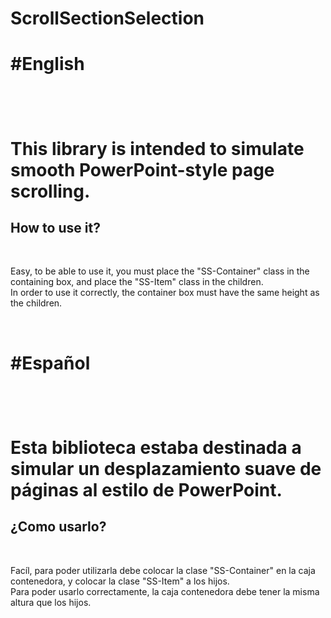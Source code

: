 # ScrollSectionSelection


<h1>#English<h1><br>

<p>This library is intended to simulate smooth PowerPoint-style page scrolling.</p>

<h2>How to use it?</h2><br>

<p>Easy, to be able to use it, you must place the "SS-Container" class in the containing box, and place the "SS-Item" class in the children.<br>
In order to use it correctly, the container box must have the same height as the children.</p><br>

<h1>#Español<h1><br>

<p>Esta biblioteca estaba destinada a simular un desplazamiento suave de páginas al estilo de PowerPoint.</p>

<h2>¿Como usarlo?</h2><br>

<p>Facíl, para poder utilizarla debe colocar la clase "SS-Container" en la caja contenedora, y colocar la clase "SS-Item" a los hijos.<br>
Para poder usarlo correctamente, la caja contenedora debe tener la misma altura que los hijos.</p><br>



